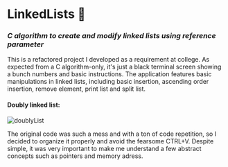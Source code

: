 # LinkedLists :jigsaw:
### _C algorithm to create and modify linked lists using reference parameter_
This is a refactored project I developed as a requirement at college. As expected from a C algorithm-only, it's just a black terminal screen showing a bunch numbers and basic instructions. The application features basic manipulations in linked lists, including basic insertion, ascending order insertion, remove element, print list and split list.

#### Doubly linked list:

![doublyList](https://user-images.githubusercontent.com/97343285/199109763-e2f8c30c-2892-48e2-ba7e-d0a1f783fcdb.gif)

The original code was such a mess and with a ton of code repetition, so I decided to organize it properly and avoid the fearsome CTRL+V. Despite simple, it was very important to make me understand a few abstract concepts such as pointers and memory adress.
